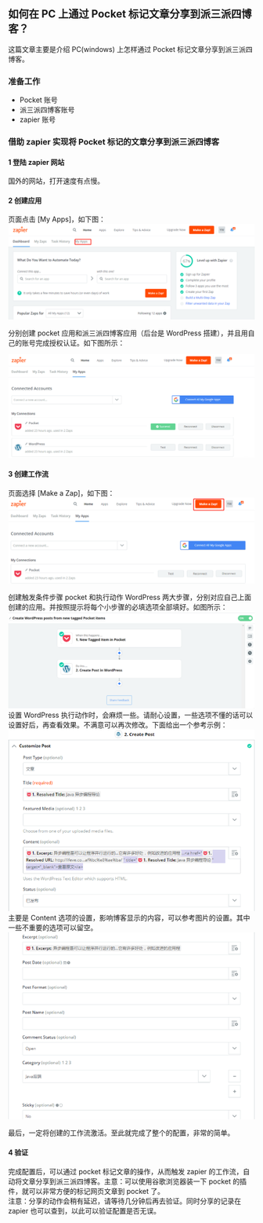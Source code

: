 ## 如何在 PC 上通过 Pocket 标记文章分享到派三派四博客？
这篇文章主要是介绍 PC(windows) 上怎样通过 Pocket 标记文章分享到派三派四博客。

### 准备工作
- Pocket 账号
- 派三派四博客账号
- zapier 账号

### 借助 zapier 实现将 Pocket 标记的文章分享到派三派四博客

#### 1 登陆 zapier 网站
国外的网站，打开速度有点慢。 

#### 2 创建应用
页面点击 [My Apps]，如下图：
![zapier界面](./images/20190922300.png)

分别创建 pocket 应用和派三派四博客应用（后台是 WordPress 搭建），并且用自己的账号完成授权认证。如下图所示：

![创建应用](./images/20190922301.png)

#### 3 创建工作流
页面选择 [Make a Zap]，如下图：
![创建工作流](./images/20190922302.png) 

创建触发条件步骤 pocket 和执行动作 WordPress 两大步骤，分别对应自己上面创建的应用。并按照提示将每个小步骤的必填选项全部填好。如图所示：
![创建工作流完成](./images/20190922303.png)
设置 WordPress 执行动作时，会麻烦一些。请耐心设置，一些选项不懂的话可以设置好后，再查看效果。不满意可以再次修改。下面给出一个参考示例：
![设置 WordPress 执行动作1](./images/20190922304.png)
主要是 Content 选项的设置，影响博客显示的内容，可以参考图片的设置。其中一些不重要的选项可以留空。
![设置 WordPress 执行动作2](./images/20190922305.png)

最后，一定将创建的工作流激活。至此就完成了整个的配置，非常的简单。
#### 4 验证
完成配置后，可以通过 pocket 标记文章的操作，从而触发 zapier 的工作流，自动将文章分享到派三派四博客。主意：可以使用谷歌浏览器装一下 pocket 的插件，就可以非常方便的标记网页文章到 pocket 了。  
注意：分享的动作会稍有延迟，请等待几分钟后再去验证。同时分享的记录在 zapier 也可以查到，以此可以验证配置是否无误。 